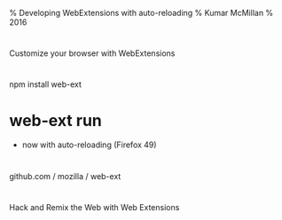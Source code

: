 % Developing WebExtensions with auto-reloading
% Kumar McMillan
% 2016

#

Customize your browser with WebExtensions

#

npm install web-ext

# web-ext run

* now with auto-reloading (Firefox 49)

#

github.com / mozilla / web-ext

#

Hack and Remix the Web with Web Extensions
